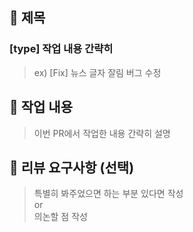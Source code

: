 ## 📌 제목
### [type] 작업 내용 간략히

> ex) [Fix] 뉴스 글자 잘림 버그 수정


## 📝 작업 내용
> 이번 PR에서 작업한 내용 간략히 설명



## 💬 리뷰 요구사항 (선택)
> 특별히 봐주었으면 하는 부분 있다면 작성 <br>or<br>
> 의논할 점 작성